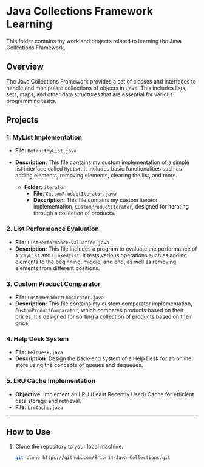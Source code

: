 # Java Collections Framework Learning

This folder contains my work and projects related to learning the Java Collections Framework.

## Overview

The Java Collections Framework provides a set of classes and interfaces to handle and manipulate collections of objects in Java. This includes lists, sets, maps, and other data structures that are essential for various programming tasks.

## Projects

### 1. MyList Implementation

- **File**: `DefaultMyList.java`
- **Description**: This file contains my custom implementation of a simple list interface called `MyList`. It includes basic functionalities such as adding elements, removing elements, clearing the list, and more.

  - **Folder**: `iterator`
    - **File**: `CustomProductIterator.java`
    - **Description**: This file contains my custom iterator implementation, `CustomProductIterator`, designed for iterating through a collection of products.

### 2. List Performance Evaluation

- **File**: `ListPerformanceEvaluation.java`
- **Description**: This file includes a program to evaluate the performance of `ArrayList` and `LinkedList`. It tests various operations such as adding elements to the beginning, middle, and end, as well as removing elements from different positions.

### 3. Custom Product Comparator

- **File**: `CustomProductComparator.java`
- **Description**: This file contains my custom comparator implementation, `CustomProductComparator`, which compares products based on their prices. It's designed for sorting a collection of products based on their price.

### 4. Help Desk System

- **File**: `HelpDesk.java`
- **Description**: Design the back-end system of a Help Desk for an online store using the concepts of queues and dequeues.


### 5. LRU Cache Implementation

- **Objective**: Implement an LRU (Least Recently Used) Cache for efficient data storage and retrieval.
- **File**: `LruCache.java`


---

## How to Use

1. Clone the repository to your local machine.

   ```bash
   git clone https://github.com/Erion14/Java-Collections.git
